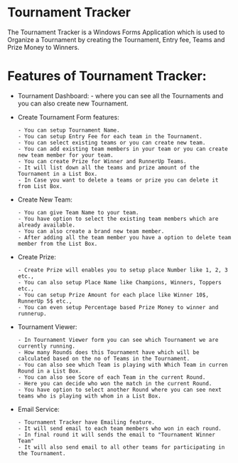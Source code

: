 # Tournament Tracker

The Tournament Tracker is a Windows Forms Application which is used to Organize a Tournament by creating the Tournament, Entry fee, Teams and Prize Money to Winners.

# Features of Tournament Tracker:

- Tournament Dashboard:
      - where you can see all the Tournaments and you can also create new Tournament.
- Create Tournament Form features: 

      - You can setup Tournament Name.
      - You can setup Entry Fee for each team in the Tournament.
      - You can select existing teams or you can create new team.
      - You can add existing team members in your team or you can create new team member for your team.
      - You can create Prize for Winner and RunnerUp Teams.
      - It will list down all the teams and prize amount of the Tournament in a List Box.
      - In Case you want to delete a teams or prize you can delete it from List Box.
      
- Create New Team:

      - You can give Team Name to your team.
      - You have option to select the existing team members which are already available.
      - You can also create a brand new team member.
      - After adding all the team member you have a option to delete team member from the List Box.
      
- Create Prize:

      - Create Prize will enables you to setup place Number like 1, 2, 3 etc.,
      - You can also setup Place Name like Champions, Winners, Toppers etc.,
      - You can setup Prize Amount for each place like Winner 10$, RunnerUp 5$ etc.,
      - You can even setup Percentage based Prize Money to winner and runnerup.
      
- Tournament Viewer: 

      - In Tournament Viewer form you can see which Tournament we are currently running.
      - How many Rounds does this Tournament have which will be calculated based on the no of Teams in the Tournament.
      - You can also see which Team is playing with Which Team in curren Round in a List Box.
      - You can also see Score of each Team in the current Round.
      - Here you can decide who won the match in the current Round.
      - You have option to select another Round where you can see next teams who is playing with whom in a List Box.
      
- Email Service:

      - Tournament Tracker have Emailing feature.
      - It will send email to each team members who won in each round.
      - In final round it will sends the email to "Tournament Winner Team" 
      - It will also send email to all other teams for participating in the Tournament.
      

